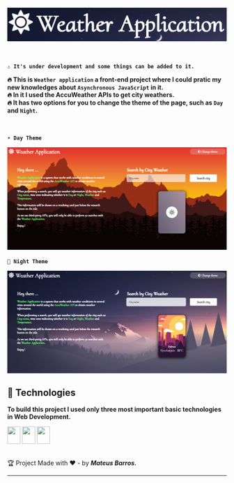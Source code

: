![](https://github.com/Mateus20Barros/weather-application/blob/main/assets/2021-08-02%20(5).png)

<br>

**``⚠️ It's under development and some things can be added to it.``** <br>

**🔥 This is `Weather application` a front-end project where I could pratic my new knowledges about `Asynchronous JavaScript` in it.** <br>
**🔥 In it I used the AccuWeather APIs to get city weathers.** <br>
**🔥 It has two options for you to change the theme of the page, such as `Day` and `Night`.**

<br>

**`☀️ Day Theme`**

![](https://github.com/Mateus20Barros/weather-application/blob/main/assets/2021-08-02%20(2).png)
<br>

**`🌙 Night Theme`**

![](https://github.com/Mateus20Barros/weather-application/blob/main/assets/2021-08-02%20(3).png)

## :rocket: Technologies

**To build this project I used only three most important basic technologies in Web Development.**

<div display="inline-block">
  <img src="https://cdn.jsdelivr.net/gh/devicons/devicon/icons/html5/html5-original.svg" width="30" height="40">
  <img src="https://cdn.jsdelivr.net/gh/devicons/devicon/icons/css3/css3-original.svg" width="30" height="40">
  <img src="https://cdn.jsdelivr.net/gh/devicons/devicon/icons/javascript/javascript-plain.svg" width="30" height="40">
</div>
<br>

:trophy: Project Made with :hearts: - by ***Mateus Barros.*** <br>

---
